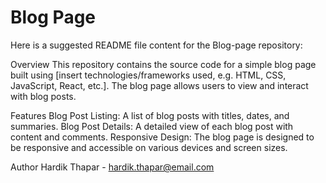 # Blog Page

Here is a suggested README file content for the Blog-page repository:


Overview
This repository contains the source code for a simple blog page built using [insert technologies/frameworks used, e.g. HTML, CSS, JavaScript, React, etc.]. The blog page allows users to view and interact with blog posts.

Features
Blog Post Listing: A list of blog posts with titles, dates, and summaries.
Blog Post Details: A detailed view of each blog post with content and comments.
Responsive Design: The blog page is designed to be responsive and accessible on various devices and screen sizes.

Author
Hardik Thapar - hardik.thapar@email.com
